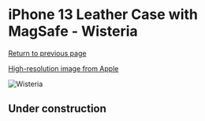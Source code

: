 # iPhone 13 Leather Case with MagSafe - Wisteria

[Return to previous page](/iphone_13)

[High-resolution image from Apple](https://store.storeimages.cdn-apple.com/8756/as-images.apple.com/is/MM0H3?wid=4500&hei=4500&fmt=png)

<div style="width: 500px"><img src="/everyphone/MM0H3.png" alt="Wisteria"></div>

## Under construction
